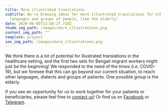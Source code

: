 ```yaml
---
title: More illustrated translations
subtitle: We're brewing ideas for more illustrated translations for other
  languages and groups of people, like the elderly!
date: 2020-06-05T13:58:27.710Z
thumb_img_path: /images/more_illustrations.png
content_img_path: ""
template: project
seo_img_path: /images/more_illustrations.png
---
```

We think there is a lot of potential for illustrated translations in the healthcare setting, and the first two sets for Bengali migrant workers might just be the beginning! We responded to the need of the times (i.e. COVID-19), but we foresee that this can go beyond our current situation, to reach other languages, dialects and groups of patients. One possible group is the elderly.

If you see an opportunity for us to work together for your patients or beneficiaries, please feel free to [contact us](/contact)! Or find us on <a href="https://www.facebook.com/VisualAidSG/" target="_blank" rel="noopener">Facebook</a> or <a href="https://t.me/visualaid" target="_blank" rel="noopener">Telegram</a>[](https://www.facebook.com/VisualAidSG).